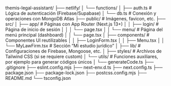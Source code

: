 themis-legal-assistant/
├── netlify/
│   └── functions/
│       ├── auth.ts          # Lógica de autenticación (Firebase/Supabase)
│       └── db.ts            # Conexión y operaciones con MongoDB Atlas
├── public/                  # Imágenes, favicon, etc.
├── src/
│   ├── app/                 # Páginas con App Router (Next.js 13+)
│   │   ├── login/           # Página de inicio de sesión
│   │   │   └── page.tsx
│   │   └── menu/            # Página del menú principal (dashboard)
│   │       └── page.tsx
│   ├── components/          # Componentes UI reutilizables
│   │   ├── LoginForm.tsx
│   │   ├── Menu.tsx
│   │   └── MyLawFirm.tsx    # Sección “Mi estudio jurídico”
│   ├── lib/                 # Configuraciones de Firebase, Mongoose, etc.
│   ├── styles/              # Archivos de Tailwind CSS (si se requiere custom)
│   └── utils/               # Funciones auxiliares, por ejemplo para generar códigos únicos
│       └── generateCode.ts
├── .gitignore
├── eslint.config.mjs
├── next-env.d.ts
├── next.config.ts
├── package.json
├── package-lock.json
├── postcss.config.mjs
├── README.md
└── tsconfig.json